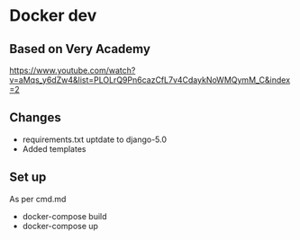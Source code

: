 # Docker dev


## Based on Very Academy

https://www.youtube.com/watch?v=aMqs_y6dZw4&list=PLOLrQ9Pn6cazCfL7v4CdaykNoWMQymM_C&index=2


## Changes

- requirements.txt uptdate to django-5.0
- Added templates


## Set up

As per cmd.md

- docker-compose build
- docker-compose up
